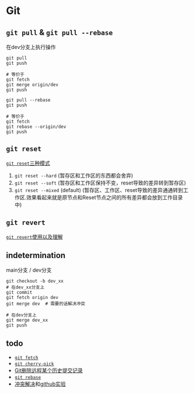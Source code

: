 # Git

## `git pull` & `git pull --rebase`

在dev分支上执行操作

```
git pull
git push

# 等价于
git fetch
git merge origin/dev
git push
```

```
git pull --rebase
git push

# 等价于
git fetch
git rebase --origin/dev
git push
```

## `git reset`

[`git reset`三种模式](https://www.jianshu.com/p/c2ec5f06cf1a)

1. `git reset --hard` (暂存区和工作区的东西都会舍弃)
2. `git reset --soft` (暂存区和工作区保持不变，reset导致的差异转到暂存区)
3. `git reset --mixed` (default) (暂存区、工作区、reset导致的差异通通转到工作区.效果看起来就是原节点和Reset节点之间的所有差异都会放到工作目录中)

## `git revert`

[`git revert`使用以及理解](https://blog.csdn.net/allanGold/article/details/111372750)

## indetermination

main分支 / dev分支

```
git checkout -b dev_xx
# 在dev_xx分支上
git commit
git fetch origin dev
git merge dev  # 需要的话解决冲突

# 在dev分支上
git merge dev_xx
git push
```

## todo

- [`git fetch`](https://www.yiibai.com/git/git_fetch.html)
- [`git cherry-pick`](https://www.ruanyifeng.com/blog/2020/04/git-cherry-pick.html)
- [Git删除远程某个历史提交记录](https://www.jianshu.com/p/18b5cbc3e702)
- [`git rebase`](https://lvan-zhang.blog.csdn.net/article/details/128848133?spm=1001.2101.3001.6650.2&utm_medium=distribute.pc_relevant.none-task-blog-2%7Edefault%7ECTRLIST%7ERate-2-128848133-blog-106479779.235%5Ev43%5Epc_blog_bottom_relevance_base9&depth_1-utm_source=distribute.pc_relevant.none-task-blog-2%7Edefault%7ECTRLIST%7ERate-2-128848133-blog-106479779.235%5Ev43%5Epc_blog_bottom_relevance_base9&utm_relevant_index=1)
- [冲突解决](https://www.kingname.info/2020/09/13/how-to-reslove-conflict/)和[github实验](https://learn.microsoft.com/zh-cn/training/modules/resolve-merge-conflicts-github/?WT.mc_id=DT-MVP-5003916)